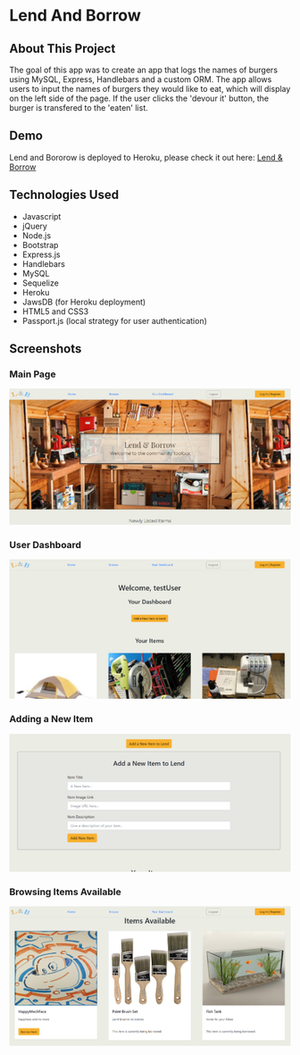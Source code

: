 # Lend And Borrow


## About This Project

The goal of this app was to create an app that logs the names of burgers using MySQL, Express, Handlebars and a custom ORM. The app allows users to input the names of burgers they would like to eat, which will display on the left side of the page. If the user clicks the 'devour it' button, the burger is transfered to the 'eaten' list.

## Demo

Lend and Bororow is deployed to Heroku, please check it out here: [Lend & Borrow](https://lend-borrow.herokuapp.com// "Lend & Borrow Site")

## Technologies Used

- Javascript
- jQuery
- Node.js
- Bootstrap
- Express.js
- Handlebars
- MySQL
- Sequelize
- Heroku
- JawsDB (for Heroku deployment)
- HTML5 and CSS3
- Passport.js (local strategy for user authentication)

## Screenshots


### Main Page
![Image of the main page](READMEimgs/LandB-MainPage.PNG)


### User Dashboard
![Image of the user dashboard](READMEimgs/LandB-UserDashboard.PNG)


### Adding a New Item
![Image of the display for adding a new item](READMEimgs/LandB-AddNewItem.PNG)


### Browsing Items Available
![Image of the browse page](READMEimgs/LandB-Browse.PNG)

